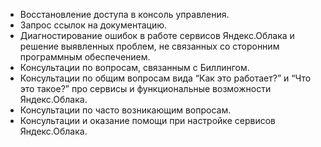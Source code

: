- Восстановление доступа в консоль управления.
- Запрос ссылок на документацию.
- Диагностирование ошибок в работе сервисов Яндекс.Облака и решение выявленных проблем, не связанных со сторонним программным обеспечением.
- Консультации по вопросам, связанным с Биллингом.
- Консультации по общим вопросам вида <q>Как это работает?</q> и <q>Что это такое?</q> про сервисы и функциональные возможности Яндекс.Облака.
- Консультации по часто возникающим вопросам.
- Консультации и оказание помощи при настройке сервисов Яндекс.Облака.